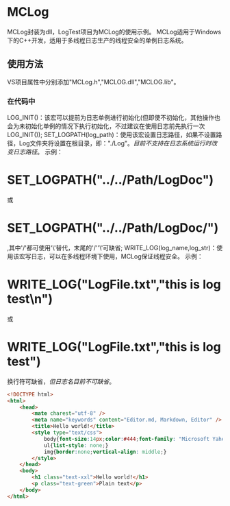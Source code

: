 # MCLog
MCLog封装为dll，LogTest项目为MCLog的使用示例。
MCLog适用于Windows下的C++开发，适用于多线程日志生产的线程安全的单例日志系统。
## 使用方法
VS项目属性中分别添加"MCLog.h","MCLOG.dll","MCLOG.lib"。
### 在代码中
LOG_INIT()：该宏可以提前为日志单例进行初始化(但即使不初始化，其他操作也会为未初始化单例的情况下执行初始化，不过建议在使用日志前先执行一次LOG_INIT());
SET_LOGPATH(log_path)：使用该宏设置日志路径，如果不设置路径，Log文件夹将设置在根目录，即："./Log"。*目前不支持在日志系统运行时改变日志路径*。
                       示例：<h1>SET_LOGPATH("../../Path/LogDoc")</h1> 或 <h1>SET_LOGPATH("../../Path/LogDoc/")</h1>,其中'/'都可使用'\\'替代，末尾的'/''\\'可缺省;
WRITE_LOG(log_name,log_str)：使用该宏写日志，可以在多线程环境下使用，MCLog保证线程安全。
                             示例：<h1>WRITE_LOG("LogFile.txt","this is log test\n")</h1> 或<h1> WRITE_LOG("LogFile.txt","this is log test")</h1>换行符可缺省，*但日志名目前不可缺省*。
```html
<!DOCTYPE html>
<html>
    <head>
        <mate charest="utf-8" />
        <meta name="keywords" content="Editor.md, Markdown, Editor" />
        <title>Hello world!</title>
        <style type="text/css">
            body{font-size:14px;color:#444;font-family: "Microsoft Yahei", Tahoma, "Hiragino Sans GB", Arial;background:#fff;}
            ul{list-style: none;}
            img{border:none;vertical-align: middle;}
        </style>
    </head>
    <body>
        <h1 class="text-xxl">Hello world!</h1>
        <p class="text-green">Plain text</p>
    </body>
</html>
```
